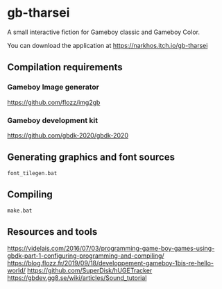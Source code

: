 # gb-tharsei
A small interactive fiction for Gameboy classic and Gameboy Color.

You can download the application at https://narkhos.itch.io/gb-tharsei

## Compilation requirements

### Gameboy Image generator

https://github.com/flozz/img2gb

### Gameboy development kit

https://github.com/gbdk-2020/gbdk-2020

## Generating graphics and font sources

```
font_tilegen.bat
```

## Compiling

```
make.bat
```

## Resources and tools

https://videlais.com/2016/07/03/programming-game-boy-games-using-gbdk-part-1-configuring-programming-and-compiling/
https://blog.flozz.fr/2019/09/18/developpement-gameboy-1bis-re-hello-world/
https://github.com/SuperDisk/hUGETracker
https://gbdev.gg8.se/wiki/articles/Sound_tutorial
